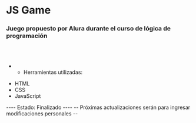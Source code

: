 # JS Game
### Juego propuesto por Alura durante el curso de lógica de programación
<br><br>
* * Herramientas utilizadas:
- HTML
- CSS
- JavaScript

---- Estado: Finalizado ----
-- Próximas actualizaciones serán para ingresar modificaciones personales --